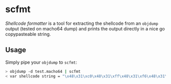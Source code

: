 # scfmt

_Shellcode formatter_ is a tool for extracting the shellcode from an `objdump` output (tested on macho64 dump) and prints the output directly in a nice go copypasteable string.

## Usage

Simply pipe your `objdump` to `scfmt`:

```bash
> objdump -d test.macho64 | scfmt
< var shellcode string = "\x48\x31\xc0\x48\x31\xff\x48\x31\xf6\x48\x31\xd2\xb8\x04\x00\x00\x02\xbf\x01\x00\x00\x00\x48\xbe\x00\x20\x00\x00\x00\x00\x00\x00\xba\x12\x00\x00\x00\x0f\x05\xb8\x01\x00\x00\x02\xbf\x00\x00\x00\x00\x0fx05"
```